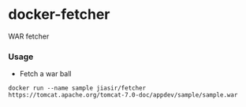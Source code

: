 # docker-fetcher
WAR fetcher

### Usage
* Fetch a war ball
```
docker run --name sample jiasir/fetcher https://tomcat.apache.org/tomcat-7.0-doc/appdev/sample/sample.war
```
